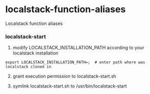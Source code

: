 # localstack-function-aliases
Localstack function aliases

### localstack-start

1. modify LOCALSTACK_INSTALLATION_PATH according to your localstack installation
  ```
  export LOCALSTACK_INSTALLATION_PATH=;  # enter path where was localstack cloned in
  ```
2. grant execution permission to localstack-start.sh

3. symlink localstack-start.sh to /usr/bin/localstack-start
